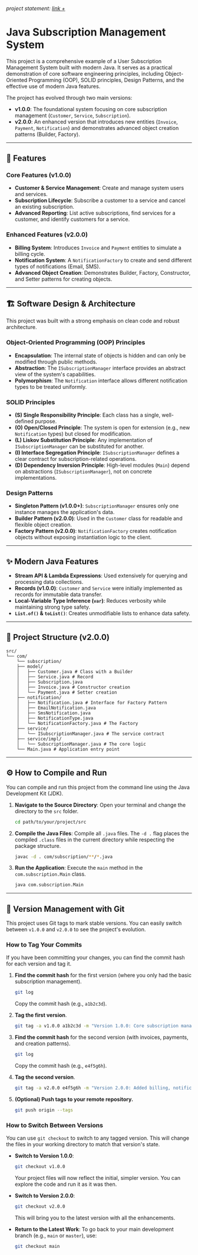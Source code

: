 ###### project statement: [link +](https://github.com/rahmasir/user-subscription-management/wiki/project-statement)﻿

# Java Subscription Management System

This project is a comprehensive example of a User Subscription Management System built with modern Java. It serves as a practical demonstration of core software engineering principles, including Object-Oriented Programming (OOP), SOLID principles, Design Patterns, and the effective use of modern Java features.

The project has evolved through two main versions:
- **v1.0.0**: The foundational system focusing on core subscription management (`Customer`, `Service`, `Subscription`).
- **v2.0.0**: An enhanced version that introduces new entities (`Invoice`, `Payment`, `Notification`) and demonstrates advanced object creation patterns (Builder, Factory).

---

## 🚀 Features

### Core Features (v1.0.0)
- **Customer & Service Management**: Create and manage system users and services.
- **Subscription Lifecycle**: Subscribe a customer to a service and cancel an existing subscription.
- **Advanced Reporting**: List active subscriptions, find services for a customer, and identify customers for a service.

### Enhanced Features (v2.0.0)
- **Billing System**: Introduces `Invoice` and `Payment` entities to simulate a billing cycle.
- **Notification System**: A `NotificationFactory` to create and send different types of notifications (Email, SMS).
- **Advanced Object Creation**: Demonstrates Builder, Factory, Constructor, and Setter patterns for creating objects.

---

## 🏗️ Software Design & Architecture

This project was built with a strong emphasis on clean code and robust architecture.

### Object-Oriented Programming (OOP) Principles
- **Encapsulation**: The internal state of objects is hidden and can only be modified through public methods.
- **Abstraction**: The `ISubscriptionManager` interface provides an abstract view of the system's capabilities.
- **Polymorphism**: The `Notification` interface allows different notification types to be treated uniformly.

### SOLID Principles
- **(S) Single Responsibility Principle**: Each class has a single, well-defined purpose.
- **(O) Open/Closed Principle**: The system is open for extension (e.g., new `Notification` types) but closed for modification.
- **(L) Liskov Substitution Principle**: Any implementation of `ISubscriptionManager` can be substituted for another.
- **(I) Interface Segregation Principle**: `ISubscriptionManager` defines a clear contract for subscription-related operations.
- **(D) Dependency Inversion Principle**: High-level modules (`Main`) depend on abstractions (`ISubscriptionManager`), not on concrete implementations.

### Design Patterns
- **Singleton Pattern (v1.0.0+)**: `SubscriptionManager` ensures only one instance manages the application's data.
- **Builder Pattern (v2.0.0)**: Used in the `Customer` class for readable and flexible object creation.
- **Factory Pattern (v2.0.0)**: `NotificationFactory` creates notification objects without exposing instantiation logic to the client.

---

## ✨ Modern Java Features

- **Stream API & Lambda Expressions**: Used extensively for querying and processing data collections.
- **Records (v1.0.0)**: `Customer` and `Service` were initially implemented as records for immutable data transfer.
- **Local-Variable Type Inference (`var`)**: Reduces verbosity while maintaining strong type safety.
- **`List.of()` & `toList()`**: Creates unmodifiable lists to enhance data safety.

---

## 📂 Project Structure (v2.0.0)

```
src/
└── com/
	└── subscription/
	├── model/
	│   ├── Customer.java # Class with a Builder
	│   ├── Service.java # Record
	│   ├── Subscription.java
	│   ├── Invoice.java # Constructor creation
	│   └── Payment.java # Setter creation
	├── notification/
	│   ├── Notification.java # Interface for Factory Pattern
	│   ├── EmailNotification.java
	│   ├── SmsNotification.java
	│   ├── NotificationType.java
	│   └── NotificationFactory.java # The Factory
	├── service/
	│   └── ISubscriptionManager.java # The service contract
	├── service/impl/
	│   └── SubscriptionManager.java # The core logic
	└── Main.java # Application entry point
```

---

## ⚙️ How to Compile and Run

You can compile and run this project from the command line using the Java Development Kit (JDK).

1.  **Navigate to the Source Directory**:
    Open your terminal and change the directory to the `src` folder.
    ```bash
    cd path/to/your/project/src
    ```

2.  **Compile the Java Files**:
    Compile all `.java` files. The `-d .` flag places the compiled `.class` files in the current directory while respecting the package structure.
    ```bash
    javac -d . com/subscription/**/*.java
    ```

3.  **Run the Application**:
    Execute the `main` method in the `com.subscription.Main` class.
    ```bash
    java com.subscription.Main
    ```

---

## 🔄 Version Management with Git

This project uses Git tags to mark stable versions. You can easily switch between `v1.0.0` and `v2.0.0` to see the project's evolution.

### How to Tag Your Commits

If you have been committing your changes, you can find the commit hash for each version and tag it.

1.  **Find the commit hash** for the first version (where you only had the basic subscription management).
    ```bash
    git log
    ```
    Copy the commit hash (e.g., `a1b2c3d`).

2.  **Tag the first version**.
    ```bash
    git tag -a v1.0.0 a1b2c3d -m "Version 1.0.0: Core subscription management system"
    ```

3.  **Find the commit hash** for the second version (with invoices, payments, and creation patterns).
    ```bash
    git log
    ```
    Copy the commit hash (e.g., `e4f5g6h`).

4.  **Tag the second version**.
    ```bash
    git tag -a v2.0.0 e4f5g6h -m "Version 2.0.0: Added billing, notifications, and creation patterns"
    ```

5.  **(Optional) Push tags to your remote repository.**
    ```bash
    git push origin --tags
    ```

### How to Switch Between Versions

You can use `git checkout` to switch to any tagged version. This will change the files in your working directory to match that version's state.

-   **Switch to Version 1.0.0**:
    ```bash
    git checkout v1.0.0
    ```
    Your project files will now reflect the initial, simpler version. You can explore the code and run it as it was then.

-   **Switch to Version 2.0.0**:
    ```bash
    git checkout v2.0.0
    ```
    This will bring you to the latest version with all the enhancements.

-   **Return to the Latest Work**:
    To go back to your main development branch (e.g., `main` or `master`), use:
    ```bash
    git checkout main

    ```
